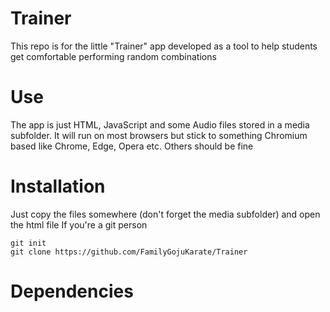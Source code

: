 # Trainer

This repo is for the little "Trainer" app developed as a tool to help students get comfortable performing random combinations

# Use

The app is just HTML, JavaScript and some Audio files stored in a media subfolder.  It will run on most browsers but stick to something Chromium based like Chrome, Edge, Opera etc.  Others should be fine 

# Installation

Just copy the files somewhere (don't forget the media subfolder) and open the html file
If you're a git person 

```
git init 
git clone https://github.com/FamilyGojuKarate/Trainer
```

# Dependencies

